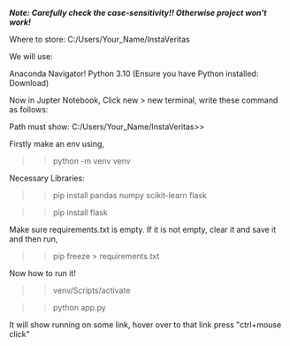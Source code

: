***Note: Carefully check the case-sensitivity!! Otherwise project won't work!***

Where to store: C:/Users/Your_Name/InstaVeritas

We will use:

Anaconda Navigator!
Python 3.10 (Ensure you have Python installed: Download)

Now in Jupter Notebook, Click new > new terminal, write these command as follows:

Path must show: C:/Users/Your_Name/InstaVeritas>>

Firstly make an env using,

>> python -m venv venv

Necessary Libraries:

>> pip install pandas numpy scikit-learn flask

>> pip install flask

Make sure requirements.txt is empty. If it is not empty, clear it and save it and then run,

>> pip freeze > requirements.txt


Now how to run it!

>> venv/Scripts/activate

>> python app.py

It will show running on some link, hover over to that link press "ctrl+mouse click"
